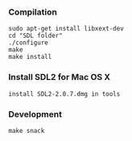 
### Compilation

    sudo apt-get install libxext-dev
    cd "SDL folder"
    ./configure
    make
    make install

### Install SDL2 for Mac OS X

    install SDL2-2.0.7.dmg in tools

### Development

    make snack
